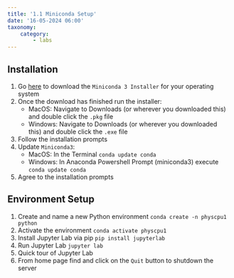 ```yaml
---
title: '1.1 Miniconda Setup'
date: '16-05-2024 06:00'
taxonomy:
    category:
        - labs
---
```


## Installation
1. Go [here](https://docs.conda.io/en/latest/miniconda.html#latest-miniconda-installer-links) to download the `Miniconda 3 Installer` for your operating system
2. Once the download has finished run the installer:
    * MacOS: Navigate to Downloads (or wherever you downloaded this) and double click the `.pkg` file
    * Windows: Navigate to Downloads (or wherever you downloaded this) and double click the `.exe` file
3. Follow the installation prompts
4. Update `Miniconda3`:
    * MacOS: In the Terminal `conda update conda`
    * Windows: In Anaconda Powershell Prompt (miniconda3) execute `conda update conda`
5. Agree to the installation prompts

## Environment Setup
1. Create and name a new Python environment `conda create -n physcpu1 python`
2. Activate the environment `conda activate physcpu1`
3. Install Jupyter Lab via pip `pip install jupyterlab`
4. Run Jupyter Lab `jupyter lab`
5. Quick tour of Jupyter Lab
6. From home page find and click on the `Quit` button to shutdown the server

